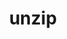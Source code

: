 ---
title: "unzip"
layout: cache
categories: [package, develop]
meta: {"compilers": ["apple-clang@16.0.0", "gcc@10.5.0", "gcc@11.4.0", "gcc@13.2.0", "gcc@13.3.0", "gcc@7.5.0", "intel-oneapi-compilers@2025.1.0"], "num_specs": 64, "num_specs_by_stack": {"developer-tools-aarch64-linux-gnu": 7, "developer-tools-x86_64_v3-linux-gnu": 7, "e4s": 7, "e4s-neoverse-v2": 7, "e4s-oneapi": 9, "e4s-rocm-external": 2, "hep": 7, "ml-darwin-aarch64-mps": 6, "ml-linux-aarch64-cpu": 7, "ml-linux-aarch64-cuda": 7, "ml-linux-x86_64-cpu": 7, "ml-linux-x86_64-cuda": 7, "ml-linux-x86_64-rocm": 7, "radiuss": 7, "root": 64, "tutorial": 7}, "oss": ["centos7", "rhel8", "sequoia", "ubuntu18.04", "ubuntu22.04", "ubuntu24.04"], "platforms": ["darwin", "linux"], "stacks": ["developer-tools-aarch64-linux-gnu", "developer-tools-x86_64_v3-linux-gnu", "e4s", "e4s-neoverse-v2", "e4s-oneapi", "e4s-rocm-external", "hep", "ml-darwin-aarch64-mps", "ml-linux-aarch64-cpu", "ml-linux-aarch64-cuda", "ml-linux-x86_64-cpu", "ml-linux-x86_64-cuda", "ml-linux-x86_64-rocm", "radiuss", "root", "tutorial"], "targets": ["aarch64", "neoverse_v2", "x86_64_v3"], "versions": ["6.0"]}
spec_details: [{"compiler": "apple-clang@16.0.0", "hash": "23sie2yweel5whsibpz767fztmrmugwi", "os": "sequoia", "platform": "darwin", "size": "-", "stacks": ["ml-darwin-aarch64-mps", "root"], "target": "aarch64", "variants": ["build_system=makefile", "patches:=881d2ed,f6f6236"], "versions": ["6.0"]}, {"compiler": "gcc@13.2.0", "hash": "2qhi4xr622fsuarvlzduslzgb6o7ng6h", "os": "ubuntu24.04", "platform": "linux", "size": "-", "stacks": ["ml-linux-x86_64-cpu", "ml-linux-x86_64-cuda", "ml-linux-x86_64-rocm", "root"], "target": "x86_64_v3", "variants": ["build_system=makefile", "patches:=881d2ed,f6f6236"], "versions": ["6.0"]}, {"compiler": "gcc@11.4.0", "hash": "37z7u3nkatxkqxsz2uic3spvc4vl7yas", "os": "ubuntu22.04", "platform": "linux", "size": "-", "stacks": ["e4s", "hep", "root", "tutorial"], "target": "x86_64_v3", "variants": ["build_system=makefile", "patches:=881d2ed,f6f6236"], "versions": ["6.0"]}, {"compiler": "gcc@13.2.0", "hash": "3qcerigsxmdj5f4kzmltbvhmvqmgxxev", "os": "ubuntu24.04", "platform": "linux", "size": "-", "stacks": ["ml-linux-aarch64-cpu", "ml-linux-aarch64-cuda", "root"], "target": "aarch64", "variants": ["build_system=makefile", "patches:=881d2ed,f6f6236"], "versions": ["6.0"]}, {"compiler": "gcc@13.2.0", "hash": "4ohnaefhyiemhztpkmtpsc2aus7yd7wn", "os": "ubuntu24.04", "platform": "linux", "size": "-", "stacks": ["ml-linux-aarch64-cpu", "ml-linux-aarch64-cuda", "root"], "target": "aarch64", "variants": ["build_system=makefile", "patches:=881d2ed,f6f6236"], "versions": ["6.0"]}, {"compiler": "gcc@13.3.0", "hash": "4th5n57vbwqb3kglqcbs2hy7maq6iziy", "os": "rhel8", "platform": "linux", "size": "-", "stacks": ["developer-tools-aarch64-linux-gnu", "root"], "target": "aarch64", "variants": ["build_system=makefile", "patches:=881d2ed,f6f6236"], "versions": ["6.0"]}, {"compiler": "gcc@13.2.0", "hash": "5mao7mccejzlnspob7oniaknmf65ixzt", "os": "ubuntu24.04", "platform": "linux", "size": "-", "stacks": ["ml-linux-x86_64-cpu", "ml-linux-x86_64-cuda", "ml-linux-x86_64-rocm", "root"], "target": "x86_64_v3", "variants": ["build_system=makefile", "patches:=881d2ed,f6f6236"], "versions": ["6.0"]}, {"compiler": "gcc@13.2.0", "hash": "6bdyfmtyhn3tmsjwpyafcu7zogzqtogc", "os": "ubuntu24.04", "platform": "linux", "size": "-", "stacks": ["ml-linux-x86_64-cpu", "ml-linux-x86_64-cuda", "ml-linux-x86_64-rocm", "root"], "target": "x86_64_v3", "variants": ["build_system=makefile", "patches:=881d2ed,f6f6236"], "versions": ["6.0"]}, {"compiler": "gcc@10.5.0", "hash": "6cp22jbxsqu5rypqyssbgcrtk7u2xmwe", "os": "centos7", "platform": "linux", "size": "-", "stacks": ["developer-tools-x86_64_v3-linux-gnu", "root"], "target": "x86_64_v3", "variants": ["build_system=makefile", "patches:=881d2ed,f6f6236"], "versions": ["6.0"]}, {"compiler": "gcc@11.4.0", "hash": "75oldmo27qs7xw6r76iobzu2meaffjdo", "os": "ubuntu22.04", "platform": "linux", "size": "-", "stacks": ["e4s-neoverse-v2", "root"], "target": "neoverse_v2", "variants": ["build_system=makefile", "patches:=881d2ed,f6f6236"], "versions": ["6.0"]}, {"compiler": "gcc@13.3.0", "hash": "7njcsamjqnecydxkmc4fkbmwpnfovwnp", "os": "rhel8", "platform": "linux", "size": "-", "stacks": ["developer-tools-aarch64-linux-gnu", "root"], "target": "aarch64", "variants": ["build_system=makefile", "patches:=881d2ed,f6f6236"], "versions": ["6.0"]}, {"compiler": "apple-clang@16.0.0", "hash": "7tqw6y3dscpdisomzt47mh2zaebndpi5", "os": "sequoia", "platform": "darwin", "size": "-", "stacks": ["ml-darwin-aarch64-mps", "root"], "target": "aarch64", "variants": ["build_system=makefile", "patches:=881d2ed,f6f6236"], "versions": ["6.0"]}, {"compiler": "gcc@13.2.0", "hash": "7xbdjqxnirtpivzeaeywkp477npfjqbl", "os": "ubuntu24.04", "platform": "linux", "size": "-", "stacks": ["ml-linux-x86_64-cpu", "ml-linux-x86_64-cuda", "ml-linux-x86_64-rocm", "root"], "target": "x86_64_v3", "variants": ["build_system=makefile", "patches:=881d2ed,f6f6236"], "versions": ["6.0"]}, {"compiler": "apple-clang@16.0.0", "hash": "acbxp22fimtleafk6brnj3kluggovnxn", "os": "sequoia", "platform": "darwin", "size": "-", "stacks": ["ml-darwin-aarch64-mps", "root"], "target": "aarch64", "variants": ["build_system=makefile", "patches:=881d2ed,f6f6236"], "versions": ["6.0"]}, {"compiler": "intel-oneapi-compilers@2025.1.0", "hash": "asmqflvakrbpitvtwlgob7ayzwq2oon6", "os": "ubuntu22.04", "platform": "linux", "size": "-", "stacks": ["e4s-oneapi", "root"], "target": "x86_64_v3", "variants": ["build_system=makefile", "patches:=881d2ed,f6f6236"], "versions": ["6.0"]}, {"compiler": "gcc@11.4.0", "hash": "bq777uia7wfpgz42aijalkd2kiolzvty", "os": "ubuntu22.04", "platform": "linux", "size": "-", "stacks": ["e4s-neoverse-v2", "root"], "target": "neoverse_v2", "variants": ["build_system=makefile", "patches:=881d2ed,f6f6236"], "versions": ["6.0"]}, {"compiler": "gcc@11.4.0", "hash": "bs7mgmg4onpso6ouvp7v6347jtnesosx", "os": "ubuntu22.04", "platform": "linux", "size": "-", "stacks": ["e4s-neoverse-v2", "root"], "target": "neoverse_v2", "variants": ["build_system=makefile", "patches:=881d2ed,f6f6236"], "versions": ["6.0"]}, {"compiler": "gcc@13.3.0", "hash": "cpnl3lgwafkge45v5h4ommnaqxz2powc", "os": "rhel8", "platform": "linux", "size": "-", "stacks": ["developer-tools-aarch64-linux-gnu", "root"], "target": "aarch64", "variants": ["build_system=makefile", "patches:=881d2ed,f6f6236"], "versions": ["6.0"]}, {"compiler": "gcc@7.5.0", "hash": "cyrtifesykfb6nt4qbdecqz66kqhnexa", "os": "ubuntu18.04", "platform": "linux", "size": "-", "stacks": ["radiuss", "root"], "target": "x86_64_v3", "variants": ["build_system=makefile", "patches:=881d2ed,f6f6236"], "versions": ["6.0"]}, {"compiler": "intel-oneapi-compilers@2025.1.0", "hash": "eksesdekqf5xeoelynf6kqb4ufmf4f3h", "os": "ubuntu22.04", "platform": "linux", "size": "-", "stacks": ["e4s-oneapi", "root"], "target": "x86_64_v3", "variants": ["build_system=makefile", "patches:=881d2ed,f6f6236"], "versions": ["6.0"]}, {"compiler": "apple-clang@16.0.0", "hash": "emomuqjnn42havcnp42ronh7r72h5d3h", "os": "sequoia", "platform": "darwin", "size": "-", "stacks": ["ml-darwin-aarch64-mps", "root"], "target": "aarch64", "variants": ["build_system=makefile", "patches:=881d2ed,f6f6236"], "versions": ["6.0"]}, {"compiler": "intel-oneapi-compilers@2025.1.0", "hash": "epwd4hyztgzlyu4y5vp3jaxnmb66zgg7", "os": "ubuntu22.04", "platform": "linux", "size": "-", "stacks": ["e4s-oneapi", "root"], "target": "x86_64_v3", "variants": ["build_system=makefile", "patches:=881d2ed,f6f6236"], "versions": ["6.0"]}, {"compiler": "gcc@11.4.0", "hash": "esurnkomvspsy5jquftfewsosp3bbujy", "os": "ubuntu22.04", "platform": "linux", "size": "-", "stacks": ["e4s", "hep", "root", "tutorial"], "target": "x86_64_v3", "variants": ["build_system=makefile", "patches:=881d2ed,f6f6236"], "versions": ["6.0"]}, {"compiler": "gcc@10.5.0", "hash": "fuuliwczwsyzlj65qywthkmlsradsejg", "os": "centos7", "platform": "linux", "size": "-", "stacks": ["developer-tools-x86_64_v3-linux-gnu", "root"], "target": "x86_64_v3", "variants": ["build_system=makefile", "patches:=881d2ed,f6f6236"], "versions": ["6.0"]}, {"compiler": "gcc@10.5.0", "hash": "ge2kco4tizpqemr2rtpxzdfb5kyxhdbx", "os": "centos7", "platform": "linux", "size": "-", "stacks": ["developer-tools-x86_64_v3-linux-gnu", "root"], "target": "x86_64_v3", "variants": ["build_system=makefile", "patches:=881d2ed,f6f6236"], "versions": ["6.0"]}, {"compiler": "gcc@13.2.0", "hash": "glm7jzugpniyu7j3peaz5jpigaiqe5hv", "os": "ubuntu24.04", "platform": "linux", "size": "-", "stacks": ["ml-linux-x86_64-cpu", "ml-linux-x86_64-cuda", "ml-linux-x86_64-rocm", "root"], "target": "x86_64_v3", "variants": ["build_system=makefile", "patches:=881d2ed,f6f6236"], "versions": ["6.0"]}, {"compiler": "gcc@7.5.0", "hash": "i25bw3pmufyn7ab5tm5lgqym3nsb74y3", "os": "ubuntu18.04", "platform": "linux", "size": "-", "stacks": ["radiuss", "root"], "target": "x86_64_v3", "variants": ["build_system=makefile", "patches:=881d2ed,f6f6236"], "versions": ["6.0"]}, {"compiler": "intel-oneapi-compilers@2025.1.0", "hash": "i7jbudlp4z45awmuyjjn7edvf67v5c3v", "os": "ubuntu22.04", "platform": "linux", "size": "-", "stacks": ["e4s-oneapi", "root"], "target": "x86_64_v3", "variants": ["build_system=makefile", "patches:=881d2ed,f6f6236"], "versions": ["6.0"]}, {"compiler": "intel-oneapi-compilers@2025.1.0", "hash": "ib3uay2acwylqgpmz7rwkaprp5r7cbur", "os": "ubuntu22.04", "platform": "linux", "size": "-", "stacks": ["e4s-oneapi", "root"], "target": "x86_64_v3", "variants": ["build_system=makefile", "patches:=881d2ed,f6f6236"], "versions": ["6.0"]}, {"compiler": "gcc@13.2.0", "hash": "im2g4hbqlhoycu3zus6uv4265brnicvn", "os": "ubuntu24.04", "platform": "linux", "size": "-", "stacks": ["ml-linux-aarch64-cpu", "ml-linux-aarch64-cuda", "root"], "target": "aarch64", "variants": ["build_system=makefile", "patches:=881d2ed,f6f6236"], "versions": ["6.0"]}, {"compiler": "gcc@7.5.0", "hash": "jrkc5ycgqhd3nkoaqkqihnaytd6iwo2t", "os": "ubuntu18.04", "platform": "linux", "size": "-", "stacks": ["radiuss", "root"], "target": "x86_64_v3", "variants": ["build_system=makefile", "patches:=881d2ed,f6f6236"], "versions": ["6.0"]}, {"compiler": "gcc@7.5.0", "hash": "k4gatfohyity56w7jueqaw2zwpb6dkqi", "os": "ubuntu18.04", "platform": "linux", "size": "-", "stacks": ["radiuss", "root"], "target": "x86_64_v3", "variants": ["build_system=makefile", "patches:=881d2ed,f6f6236"], "versions": ["6.0"]}, {"compiler": "gcc@10.5.0", "hash": "kavjetiqzu4grjk4nc27w4z2jqxhj5a3", "os": "centos7", "platform": "linux", "size": "-", "stacks": ["developer-tools-x86_64_v3-linux-gnu", "root"], "target": "x86_64_v3", "variants": ["build_system=makefile", "patches:=881d2ed,f6f6236"], "versions": ["6.0"]}, {"compiler": "gcc@10.5.0", "hash": "kcuoconu35jrf7rphnl4vnjuarzddn3b", "os": "centos7", "platform": "linux", "size": "-", "stacks": ["developer-tools-x86_64_v3-linux-gnu", "root"], "target": "x86_64_v3", "variants": ["build_system=makefile", "patches:=881d2ed,f6f6236"], "versions": ["6.0"]}, {"compiler": "gcc@13.2.0", "hash": "lmz4v466vzlb7bdgphae6wloyu3fkmi2", "os": "ubuntu24.04", "platform": "linux", "size": "-", "stacks": ["ml-linux-aarch64-cpu", "ml-linux-aarch64-cuda", "root"], "target": "aarch64", "variants": ["build_system=makefile", "patches:=881d2ed,f6f6236"], "versions": ["6.0"]}, {"compiler": "gcc@13.2.0", "hash": "lnmxtbzq2zxew5epwptcalxbdfzuh5nw", "os": "ubuntu24.04", "platform": "linux", "size": "-", "stacks": ["ml-linux-aarch64-cpu", "ml-linux-aarch64-cuda", "root"], "target": "aarch64", "variants": ["build_system=makefile", "patches:=881d2ed,f6f6236"], "versions": ["6.0"]}, {"compiler": "gcc@13.2.0", "hash": "muqnqia6dkqwgcfbp4eilwjbptxxrpc5", "os": "ubuntu24.04", "platform": "linux", "size": "-", "stacks": ["ml-linux-aarch64-cpu", "ml-linux-aarch64-cuda", "root"], "target": "aarch64", "variants": ["build_system=makefile", "patches:=881d2ed,f6f6236"], "versions": ["6.0"]}, {"compiler": "gcc@11.4.0", "hash": "mwo3irlkxoofqotfyvcxsfc3hhyidtad", "os": "ubuntu22.04", "platform": "linux", "size": "-", "stacks": ["e4s-neoverse-v2", "root"], "target": "neoverse_v2", "variants": ["build_system=makefile", "patches:=881d2ed,f6f6236"], "versions": ["6.0"]}, {"compiler": "gcc@13.3.0", "hash": "nczorsvb57cx5dny43b667wvfl2hhmjb", "os": "rhel8", "platform": "linux", "size": "-", "stacks": ["developer-tools-aarch64-linux-gnu", "root"], "target": "aarch64", "variants": ["build_system=makefile", "patches:=881d2ed,f6f6236"], "versions": ["6.0"]}, {"compiler": "gcc@11.4.0", "hash": "nmf6gztqu5cjuorngpg5eocgwyyy74qo", "os": "ubuntu22.04", "platform": "linux", "size": "-", "stacks": ["e4s", "e4s-rocm-external", "hep", "root", "tutorial"], "target": "x86_64_v3", "variants": ["build_system=makefile", "patches:=881d2ed,f6f6236"], "versions": ["6.0"]}, {"compiler": "gcc@7.5.0", "hash": "ogw4xfmg6j32zmbuynrhclcummzd2e4e", "os": "ubuntu18.04", "platform": "linux", "size": "-", "stacks": ["radiuss", "root"], "target": "x86_64_v3", "variants": ["build_system=makefile", "patches:=881d2ed,f6f6236"], "versions": ["6.0"]}, {"compiler": "gcc@10.5.0", "hash": "oumjhansmumk3v57bspcalajfgba7pog", "os": "centos7", "platform": "linux", "size": "-", "stacks": ["developer-tools-x86_64_v3-linux-gnu", "root"], "target": "x86_64_v3", "variants": ["build_system=makefile", "patches:=881d2ed,f6f6236"], "versions": ["6.0"]}, {"compiler": "gcc@11.4.0", "hash": "ovs56wx63mjm3armppqvgm3nssmzneai", "os": "ubuntu22.04", "platform": "linux", "size": "-", "stacks": ["e4s", "hep", "root", "tutorial"], "target": "x86_64_v3", "variants": ["build_system=makefile", "patches:=881d2ed,f6f6236"], "versions": ["6.0"]}, {"compiler": "intel-oneapi-compilers@2025.1.0", "hash": "pes5t67346kud27a2daflixa52zv5lbm", "os": "ubuntu22.04", "platform": "linux", "size": "-", "stacks": ["e4s-oneapi", "root"], "target": "x86_64_v3", "variants": ["build_system=makefile", "patches:=881d2ed,f6f6236"], "versions": ["6.0"]}, {"compiler": "gcc@11.4.0", "hash": "pjifwv6ffxkqx7j7py3izqsueinqh4ao", "os": "ubuntu22.04", "platform": "linux", "size": "-", "stacks": ["e4s", "e4s-rocm-external", "hep", "root", "tutorial"], "target": "x86_64_v3", "variants": ["build_system=makefile", "patches:=881d2ed,f6f6236"], "versions": ["6.0"]}, {"compiler": "intel-oneapi-compilers@2025.1.0", "hash": "qad4knjorxbbtnxhc5gl53qutjbiuhkv", "os": "ubuntu22.04", "platform": "linux", "size": "-", "stacks": ["e4s-oneapi", "root"], "target": "x86_64_v3", "variants": ["build_system=makefile", "patches:=881d2ed,f6f6236"], "versions": ["6.0"]}, {"compiler": "gcc@13.3.0", "hash": "qggn5pcu4splt7ojbu4tbpzragehiuxr", "os": "rhel8", "platform": "linux", "size": "-", "stacks": ["developer-tools-aarch64-linux-gnu", "root"], "target": "aarch64", "variants": ["build_system=makefile", "patches:=881d2ed,f6f6236"], "versions": ["6.0"]}, {"compiler": "gcc@11.4.0", "hash": "reo3fe7u2tdeumgmkt2iekrisw2wxhs4", "os": "ubuntu22.04", "platform": "linux", "size": "-", "stacks": ["e4s-neoverse-v2", "root"], "target": "neoverse_v2", "variants": ["build_system=makefile", "patches:=881d2ed,f6f6236"], "versions": ["6.0"]}, {"compiler": "gcc@13.2.0", "hash": "s6su2tn66qrp6h4xuczrctjb6xae4wei", "os": "ubuntu24.04", "platform": "linux", "size": "-", "stacks": ["ml-linux-x86_64-cpu", "ml-linux-x86_64-cuda", "ml-linux-x86_64-rocm", "root"], "target": "x86_64_v3", "variants": ["build_system=makefile", "patches:=881d2ed,f6f6236"], "versions": ["6.0"]}, {"compiler": "apple-clang@16.0.0", "hash": "suawp3sjcwb6zyjjv4rabwtkuafal4zo", "os": "sequoia", "platform": "darwin", "size": "-", "stacks": ["ml-darwin-aarch64-mps", "root"], "target": "aarch64", "variants": ["build_system=makefile", "patches:=881d2ed,f6f6236"], "versions": ["6.0"]}, {"compiler": "gcc@11.4.0", "hash": "syfm4kcb4xwymc3iutr4tzp2eqircbov", "os": "ubuntu22.04", "platform": "linux", "size": "-", "stacks": ["e4s", "hep", "root", "tutorial"], "target": "x86_64_v3", "variants": ["build_system=makefile", "patches:=881d2ed,f6f6236"], "versions": ["6.0"]}, {"compiler": "gcc@10.5.0", "hash": "tlqtgxawh2knhg2afmx4lspidwhh3adz", "os": "centos7", "platform": "linux", "size": "-", "stacks": ["developer-tools-x86_64_v3-linux-gnu", "root"], "target": "x86_64_v3", "variants": ["build_system=makefile", "patches:=881d2ed,f6f6236"], "versions": ["6.0"]}, {"compiler": "gcc@11.4.0", "hash": "ug6gsl6ffmdg3artjeydcylgegkwagox", "os": "ubuntu22.04", "platform": "linux", "size": "-", "stacks": ["e4s-neoverse-v2", "root"], "target": "neoverse_v2", "variants": ["build_system=makefile", "patches:=881d2ed,f6f6236"], "versions": ["6.0"]}, {"compiler": "intel-oneapi-compilers@2025.1.0", "hash": "ul36vo74bedrikcnzdne6zjnr6oco5rq", "os": "ubuntu22.04", "platform": "linux", "size": "-", "stacks": ["e4s-oneapi", "root"], "target": "x86_64_v3", "variants": ["build_system=makefile", "patches:=881d2ed,f6f6236"], "versions": ["6.0"]}, {"compiler": "gcc@11.4.0", "hash": "ut3s3mw3s3kgw3dzhotsm4w2hm72vypu", "os": "ubuntu22.04", "platform": "linux", "size": "-", "stacks": ["e4s", "hep", "root", "tutorial"], "target": "x86_64_v3", "variants": ["build_system=makefile", "patches:=881d2ed,f6f6236"], "versions": ["6.0"]}, {"compiler": "gcc@11.4.0", "hash": "vyrz5cy5qt5wy7sfcna2xduk6azqzs3t", "os": "ubuntu22.04", "platform": "linux", "size": "-", "stacks": ["e4s-neoverse-v2", "root"], "target": "neoverse_v2", "variants": ["build_system=makefile", "patches:=881d2ed,f6f6236"], "versions": ["6.0"]}, {"compiler": "gcc@7.5.0", "hash": "wbfnx4pe7ci3ipyvfe5jpcpkcwtpignm", "os": "ubuntu18.04", "platform": "linux", "size": "-", "stacks": ["radiuss", "root"], "target": "x86_64_v3", "variants": ["build_system=makefile", "patches:=881d2ed,f6f6236"], "versions": ["6.0"]}, {"compiler": "gcc@13.3.0", "hash": "we4egx45to5aeabf2s2xcbaaxhxxtmng", "os": "rhel8", "platform": "linux", "size": "-", "stacks": ["developer-tools-aarch64-linux-gnu", "root"], "target": "aarch64", "variants": ["build_system=makefile", "patches:=881d2ed,f6f6236"], "versions": ["6.0"]}, {"compiler": "gcc@13.3.0", "hash": "y42obdl7sk4vstbdxbszbitpk4ejz7ca", "os": "rhel8", "platform": "linux", "size": "-", "stacks": ["developer-tools-aarch64-linux-gnu", "root"], "target": "aarch64", "variants": ["build_system=makefile", "patches:=881d2ed,f6f6236"], "versions": ["6.0"]}, {"compiler": "gcc@13.2.0", "hash": "yzc2z4cgzmfzt6sre5gjxsnk7yi7jkcv", "os": "ubuntu24.04", "platform": "linux", "size": "-", "stacks": ["ml-linux-aarch64-cpu", "ml-linux-aarch64-cuda", "root"], "target": "aarch64", "variants": ["build_system=makefile", "patches:=881d2ed,f6f6236"], "versions": ["6.0"]}, {"compiler": "apple-clang@16.0.0", "hash": "z7rwahcq53jpugmakdeg4ugpyplppjqw", "os": "sequoia", "platform": "darwin", "size": "-", "stacks": ["ml-darwin-aarch64-mps", "root"], "target": "aarch64", "variants": ["build_system=makefile", "patches:=881d2ed,f6f6236"], "versions": ["6.0"]}, {"compiler": "intel-oneapi-compilers@2025.1.0", "hash": "z7tog36p7ojpohl3cyyf2pw3hgzfjaeq", "os": "ubuntu22.04", "platform": "linux", "size": "-", "stacks": ["e4s-oneapi", "root"], "target": "x86_64_v3", "variants": ["build_system=makefile", "patches:=881d2ed,f6f6236"], "versions": ["6.0"]}, {"compiler": "gcc@13.2.0", "hash": "zoh2oud4sj43ce5hogoqtrv6jo5oaqyd", "os": "ubuntu24.04", "platform": "linux", "size": "-", "stacks": ["ml-linux-x86_64-cpu", "ml-linux-x86_64-cuda", "ml-linux-x86_64-rocm", "root"], "target": "x86_64_v3", "variants": ["build_system=makefile", "patches:=881d2ed,f6f6236"], "versions": ["6.0"]}, {"compiler": "gcc@7.5.0", "hash": "zuah46d6jmjmfbwj4bhvvjxiir3cfcs4", "os": "ubuntu18.04", "platform": "linux", "size": "-", "stacks": ["radiuss", "root"], "target": "x86_64_v3", "variants": ["build_system=makefile", "patches:=881d2ed,f6f6236"], "versions": ["6.0"]}]
---